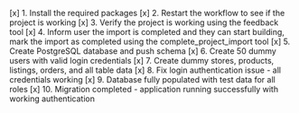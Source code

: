 [x] 1. Install the required packages
[x] 2. Restart the workflow to see if the project is working
[x] 3. Verify the project is working using the feedback tool
[x] 4. Inform user the import is completed and they can start building, mark the import as completed using the complete_project_import tool
[x] 5. Create PostgreSQL database and push schema 
[x] 6. Create 50 dummy users with valid login credentials
[x] 7. Create dummy stores, products, listings, orders, and all table data
[x] 8. Fix login authentication issue - all credentials working
[x] 9. Database fully populated with test data for all roles
[x] 10. Migration completed - application running successfully with working authentication